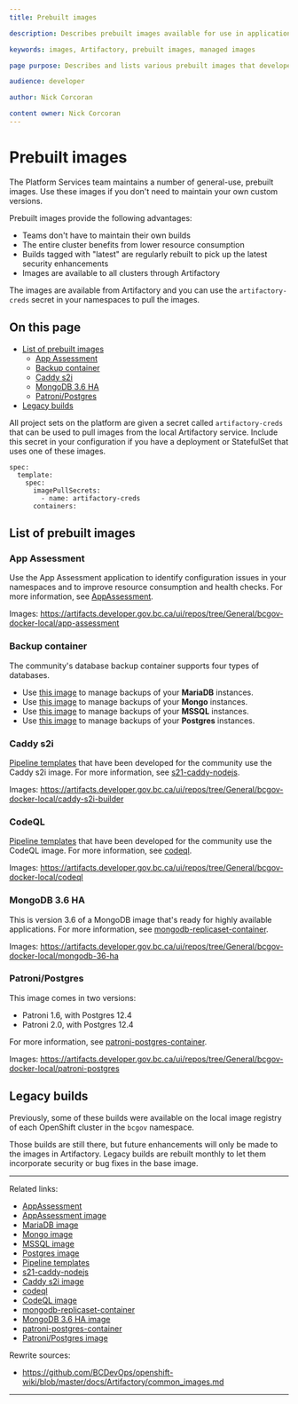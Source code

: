 ```yaml
---
title: Prebuilt images

description: Describes prebuilt images available for use in applications.

keywords: images, Artifactory, prebuilt images, managed images

page purpose: Describes and lists various prebuilt images that developers can use in their projects.

audience: developer

author: Nick Corcoran

content owner: Nick Corcoran
---
```

# Prebuilt images

The Platform Services team maintains a number of general-use, prebuilt images. Use these images if you don't need to maintain your own custom versions.

Prebuilt images provide the following advantages:
* Teams don't have to maintain their own builds
* The entire cluster benefits from lower resource consumption
* Builds tagged with "latest" are regularly rebuilt to pick up the latest security enhancements
* Images are available to all clusters through Artifactory

The images are available from Artifactory and you can use the `artifactory-creds` secret in your namespaces to pull the images.

## On this page

- [List of prebuilt images](#managed-images)
    - [App Assessment](#app-assessment)
    - [Backup container](#backup-container)
    - [Caddy s2i](#caddy-s2i)
    - [MongoDB 3.6 HA](#mongodb-36-ha)
    - [Patroni/Postgres](#patroni-postgres)
- [Legacy builds](#legacy-builds)

All project sets on the platform are given a secret called `artifactory-creds` that can be used to pull images from the local Artifactory service. Include this secret in your configuration if you have a deployment or StatefulSet that uses one of these images.

```
spec:
  template:
    spec:
      imagePullSecrets:
        - name: artifactory-creds
      containers:
```

## List of prebuilt images

### App Assessment<a name="app-assessment"></a>
Use the App Assessment application to identify configuration issues in your namespaces and to improve resource consumption and health checks. For more information, see [AppAssessment](https://github.com/bcgov/AppAssessment).

Images: https://artifacts.developer.gov.bc.ca/ui/repos/tree/General/bcgov-docker-local/app-assessment

### Backup container<a name="backup-container"></a>
The community's database backup container supports four types of databases.
- Use [this image](https://artifacts.developer.gov.bc.ca/ui/repos/tree/General/bcgov-docker-local/backup-container-mariadb) to manage backups of your **MariaDB** instances.
- Use [this image](https://artifacts.developer.gov.bc.ca/ui/repos/tree/General/bcgov-docker-local/backup-container-mongo) to manage backups of your **Mongo** instances.
- Use [this image](https://artifacts.developer.gov.bc.ca/ui/repos/tree/General/bcgov-docker-local/backup-container-mssql) to manage backups of your **MSSQL** instances.
- Use [this image](https://artifacts.developer.gov.bc.ca/ui/repos/tree/General/bcgov-docker-local/backup-container-postgres) to manage backups of your **Postgres** instances.

### Caddy s2i<a name="caddy-s2i"></a>
[Pipeline templates](https://github.com/bcgov/pipeline-templates) that have been developed for the community use the Caddy s2i image. For more information, see [s21-caddy-nodejs](https://github.com/bcgov/s2i-caddy-nodejs).

Images: https://artifacts.developer.gov.bc.ca/ui/repos/tree/General/bcgov-docker-local/caddy-s2i-builder

### CodeQL<a name="codeql"></a>
[Pipeline templates](https://github.com/bcgov/pipeline-templates) that have been developed for the community use the CodeQL image. For more information, see [codeql](https://github.com/bcgov/pipeline-templates/tree/main/tekton/base/tasks/codeql).

Images: https://artifacts.developer.gov.bc.ca/ui/repos/tree/General/bcgov-docker-local/codeql


### MongoDB 3.6 HA<a name="mongodb-36-ha"></a>
This is version 3.6 of a MongoDB image that's ready for highly available applications. For more information, see [mongodb-replicaset-container](https://github.com/bcgov/mongodb-replicaset-container).

Images: https://artifacts.developer.gov.bc.ca/ui/repos/tree/General/bcgov-docker-local/mongodb-36-ha

### Patroni/Postgres<a name="patroni-postgres"></a>
This image comes in two versions:
- Patroni 1.6, with Postgres 12.4
- Patroni 2.0, with Postgres 12.4

For more information, see [patroni-postgres-container](https://github.com/bcgov/patroni-postgres-container.git).

Images: https://artifacts.developer.gov.bc.ca/ui/repos/tree/General/bcgov-docker-local/patroni-postgres

## Legacy builds<a name="legacy-builds"></a>
Previously, some of these builds were available on the local image registry of each OpenShift cluster in the `bcgov` namespace.

Those builds are still there, but future enhancements will only be made to the images in Artifactory. Legacy builds are rebuilt monthly to let them incorporate security or bug fixes in the base image.

---
Related links:
- [AppAssessment](https://github.com/bcgov/AppAssessment)
- [AppAssessment image](https://artifacts.developer.gov.bc.ca/ui/repos/tree/General/bcgov-docker-local/app-assessment)
- [MariaDB image](https://artifacts.developer.gov.bc.ca/ui/repos/tree/General/bcgov-docker-local/backup-container-mariadb)
- [Mongo image](https://artifacts.developer.gov.bc.ca/ui/repos/tree/General/bcgov-docker-local/backup-container-mongo)
- [MSSQL image](https://artifacts.developer.gov.bc.ca/ui/repos/tree/General/bcgov-docker-local/backup-container-mssql)
- [Postgres image](https://artifacts.developer.gov.bc.ca/ui/repos/tree/General/bcgov-docker-local/backup-container-postgres)
- [Pipeline templates](https://github.com/bcgov/pipeline-templates)
- [s21-caddy-nodejs](https://github.com/bcgov/s2i-caddy-nodejs)
- [Caddy s2i image](https://artifacts.developer.gov.bc.ca/ui/repos/tree/General/bcgov-docker-local/caddy-s2i-builder)
- [codeql](https://github.com/bcgov/pipeline-templates/tree/main/tekton/base/tasks/codeql)
- [CodeQL image](https://artifacts.developer.gov.bc.ca/ui/repos/tree/General/bcgov-docker-local/codeql)
- [mongodb-replicaset-container](https://github.com/bcgov/mongodb-replicaset-container)
- [MongoDB 3.6 HA image](https://artifacts.developer.gov.bc.ca/ui/repos/tree/General/bcgov-docker-local/mongodb-36-ha)
- [patroni-postgres-container](https://github.com/bcgov/patroni-postgres-container.git)
- [Patroni/Postgres image](https://artifacts.developer.gov.bc.ca/ui/repos/tree/General/bcgov-docker-local/patroni-postgres)

Rewrite sources:
* https://github.com/BCDevOps/openshift-wiki/blob/master/docs/Artifactory/common_images.md
---
